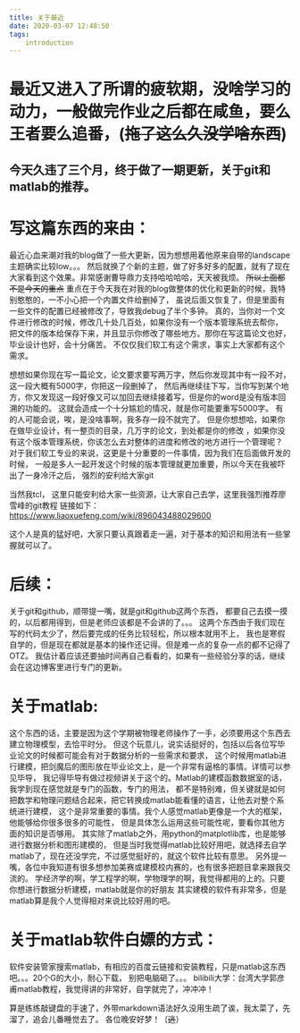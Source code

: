```yaml
---
title: 关于最近
date: 2020-03-07 12:48:50
tags: 
    introduction
---
```


# 最近又进入了所谓的疲软期，没啥学习的动力，一般做完作业之后都在咸鱼，要么王者要么追番，(~~拖了这么久没学啥东西~~)
今天久违了三个月，终于做了一期更新，关于git和matlab的推荐。
---

<!--more-->

# 写这篇东西的来由：

最近心血来潮对我的blog做了一些大更新，因为想想用着他原来自带的landscape主题确实比较low。。。
然后就换了个新的主题，做了好多好多的配置，就有了现在大家看到这个效果。非常感谢曹导鼎力支持哈哈哈哈，天天被我烦。
~~所以上面都不是今天的重点~~
重点在于今天我在对我的blog做整体的优化和更新的时候，我特别憨憨的，一不小心把一个内置文件给删掉了，
虽说后面又恢复了，但是里面有一些文件的配置已经被修改了，导致我debug了半个多钟。
真的，当你对一个文件进行修改的时候，修改几十处几百处，如果你没有一个版本管理系统去帮你，
把文件的版本给保存下来，并且显示你修改了哪些地方。那你在写这篇论文也好，毕业设计也好，会十分痛苦。
不仅仅我们软工有这个需求，事实上大家都有这个需求。

想想如果你现在写一篇论文，论文要求要写两万字，然后你发现其中有一段不对，这一段大概有5000字，你把这一段删掉了，
然后再继续往下写，当你写到某个地方，你又发现这一段好像又可以加回去继续接着写，但是你的word是没有版本回溯的功能的。
这就会造成一个十分尴尬的情况，就是你可能要重写5000字。
有的人可能会说，唉，是没啥事啊，我多存一段不就完了。
但是你想想哈，如果你在做毕业设计，有一整页的目录，几万字的论文，到处都是你的修改
，如果你没有这个版本管理系统，你该怎么去对整体的进度和修改的地方进行一个管理呢？
对于我们软工专业的来说，这更是十分重要的一件事情，因为我们在后面做开发的时候，
一般是多人一起开发这个时候的版本管理就更加重要，所以今天在我被吓出了一身冷汗之后，
强烈的安利给大家git

当然我tcl，
这里只能安利给大家一些资源，让大家自己去学，这里我强烈推荐廖雪峰的git教程
链接如下： https://www.liaoxuefeng.com/wiki/896043488029600

这个人是真的猛好吧，大家只要认真跟着走一遍，对于基本的知识和用法有一些掌握就可以了。



# 后续：
关于git和github，顺带提一嘴，就是git和github这两个东西，
都要自己去摸一摸的，以后都用得到，但是老师应该都是不会讲的了。。。
这两个东西由于我们现在写的代码太少了，然后要完成的任务比较轻松，所以根本就用不上，
我也是寒假自学的，但是现在都就是基本的操作还记得。但是难一点的复杂一点的都不记得了OTZ。
我估计着应该还要抽时间再自己看看的，如果有一些经验分享的话，继续会在这边博客里进行专门的更新。


# 关于matlab:
这个东西的话，主要是因为这个学期被物理老师操作了一手，必须要用这个东西去建立物理模型，去恰平时分。
但这个玩意儿，说实话挺好的，包括以后各位写毕业论文的时候都可能会有对于数据分析的一些需求和要求，
这个时候用matlab进行建模，把剑魔后的图形放在毕业论文上，是一个非常有逼格的事情。详情可以参见毕导，
我记得毕导有做过视频讲关于这个的。Matlab的建模函数数据室的话，我学到现在感觉就是专门的函数，专门的用法，
都不是特别难，但关键就是如何把数学和物理问题结合起来，把它转换成matlab能看懂的语言，让他去对整个系统进行建模，
这个是非常重要的事情。我个人感觉matlab更像是一个大的框架，他能够给你很多很多的可能性，
但是具体怎么运用这些可能性呢，要看你其他方面的知识是否够用。
其实除了matlab之外，用python的matplotlib库，也是能够进行数据分析和图形建模的，
但是当时我觉得matlab比较好用吧，就选择去自学matlab了，现在还没学完，不过感觉挺好的，就这个软件比较有意思。
另外提一嘴，各位中我知道有很多想参加美赛或建模校内赛的，也有很多把题目拿来跟我交流的。
学经济学的啊，学工程学的啊，学物理学的啊，我觉得都用的上的。只要你想进行数据分析建模，matlab就是你的好朋友
其实建模的软件有非常多，但是matlab算是我个人觉得相对来说比较好用的吧。

# 关于matlab软件白嫖的方式：
软件安装管家搜索matlab，有相应的百度云链接和安装教程，只是matlab这东西吧。。。20个G的大小，耐心下载，
别把电脑砸了。。。
bilibili大学：台湾大学郭彦甫matlab教程，我觉得讲的非常好，自学就完了，冲冲冲！

算是练练敲键盘的手速了，外带markdown语法好久没用生疏了诶，我太菜了，先溜了，追会儿番睡觉去了。
各位晚安好梦！（~~逃~~）
